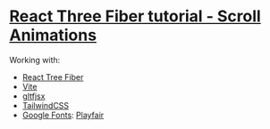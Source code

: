 # [React Three Fiber tutorial - Scroll Animations](https://www.youtube.com/watch?v=pXpckHDDNYo&list=PLpepLKamtPjiUF6PvVUbIFhx9HaS0qJs_)

Working with:
- [React Tree Fiber](https://r3f.netlify.app/docs)
- [Vite](https://vite.dev/)
- [gltfjsx](https://github.com/pmndrs/gltfjsx)
- [TailwindCSS](https://v2.tailwindcss.com/)
- [Google Fonts](https://fonts.google.com/?query=playfair): [Playfair](https://fonts.google.com/specimen/Playfair?query=playfair)

